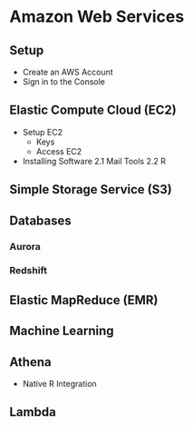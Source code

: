 # Amazon Web Services

## Setup

- Create an AWS Account
- Sign in to the Console

## Elastic Compute Cloud (EC2)

- Setup EC2
	* Keys
	* Access EC2
- Installing Software
2.1 Mail Tools
2.2 R

## Simple Storage Service (S3)

## Databases
### Aurora
### Redshift

## Elastic MapReduce (EMR)

## Machine Learning

## Athena

- Native R Integration

## Lambda